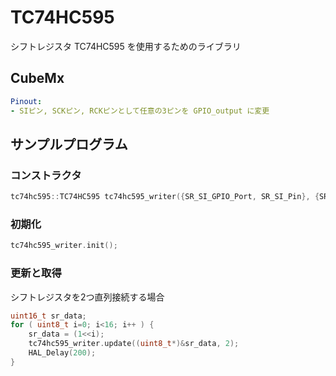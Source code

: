 # TC74HC595

シフトレジスタ TC74HC595 を使用するためのライブラリ

## CubeMx
```yaml
Pinout:
- SIピン, SCKピン, RCKピンとして任意の3ピンを GPIO_output に変更
```

## サンプルプログラム

### コンストラクタ
```c++
tc74hc595::TC74HC595 tc74hc595_writer({SR_SI_GPIO_Port, SR_SI_Pin}, {SR_SCK_GPIO_Port, SR_SCK_Pin}, {SR_RCK_GPIO_Port, SR_RCK_Pin});
```

### 初期化
```c++
tc74hc595_writer.init();
```

### 更新と取得
シフトレジスタを2つ直列接続する場合
```c++
uint16_t sr_data;
for ( uint8_t i=0; i<16; i++ ) {
    sr_data = (1<<i);
    tc74hc595_writer.update((uint8_t*)&sr_data, 2);
    HAL_Delay(200);
}
```
